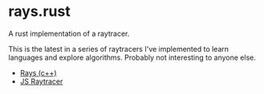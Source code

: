# rays.rust
A rust implementation of a raytracer.

This is the latest in a series of raytracers I've implemented to learn languages
and explore algorithms. Probably not interesting to anyone else.

- [Rays (c++)](https://github.com/peterbraden/rays)
- [JS Raytracer](https://github.com/peterbraden/js-raytracer)
